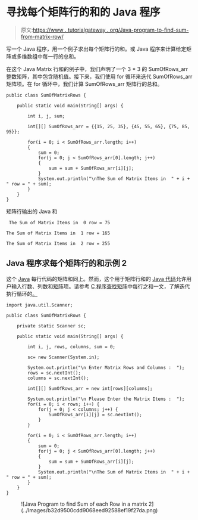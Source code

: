 # 寻找每个矩阵行的和的 Java 程序

> 原文:[https://www . tutorialgateway . org/Java-program-to-find-sum-from-matrix-row/](https://www.tutorialgateway.org/java-program-to-find-sum-of-each-matrix-row/)

写一个 Java 程序，用一个例子求出每个矩阵行的和。或 Java 程序来计算给定矩阵或多维数组中每一行的总和。

在这个 Java Matrix 行和的例子中，我们声明了一个 3 * 3 的 SumOfRows_arr 整数矩阵，其中包含随机值。接下来，我们使用 for 循环来迭代 SumOfRows_arr 矩阵项。在 for 循环中，我们计算 SumOfRows_arr 矩阵行的总和。

```
public class SumOfMatrixRows {

	public static void main(String[] args) {

		int i, j, sum;	

		int[][] SumOfRows_arr = {{15, 25, 35}, {45, 55, 65}, {75, 85, 95}};

		for(i = 0; i < SumOfRows_arr.length; i++)
		{
			sum = 0;
			for(j = 0; j < SumOfRows_arr[0].length; j++)
			{
				sum = sum + SumOfRows_arr[i][j];
			}
			System.out.println("\nThe Sum of Matrix Items in  " + i + " row = " + sum);
		}
	}
}
```

矩阵行输出的 Java 和

```
 The Sum of Matrix Items in  0 row = 75

The Sum of Matrix Items in  1 row = 165

The Sum of Matrix Items in  2 row = 255
```

## Java 程序求每个矩阵行的和示例 2

这个 [Java](https://www.tutorialgateway.org/java-tutorial/) 每行代码的矩阵和同上。然而，这个用于矩阵行和的 [Java 代码](https://www.tutorialgateway.org/learn-java-programs/)允许用户输入行数、列数和[矩阵](https://www.tutorialgateway.org/two-dimensional-array-in-java/)项。请参考 [C 程序查找矩阵](https://www.tutorialgateway.org/c-program-to-find-sum-of-each-row-in-a-matrix/)中每行之和一文，了解迭代执行循环的[。](https://www.tutorialgateway.org/java-for-loop/)

```
import java.util.Scanner;

public class SumOfMatrixRows {

	private static Scanner sc;

	public static void main(String[] args) {

		int i, j, rows, columns, sum = 0;

		sc= new Scanner(System.in);

		System.out.println("\n Enter Matrix Rows and Columns :  ");
		rows = sc.nextInt();
		columns = sc.nextInt();

		int[][] SumOfRows_arr = new int[rows][columns];

		System.out.println("\n Please Enter the Matrix Items :  ");
		for(i = 0; i < rows; i++) {
			for(j = 0; j < columns; j++) {
				SumOfRows_arr[i][j] = sc.nextInt();
			}		
		}	

		for(i = 0; i < SumOfRows_arr.length; i++)
		{
			sum = 0;
			for(j = 0; j < SumOfRows_arr[0].length; j++)
			{
				sum = sum + SumOfRows_arr[i][j];
			}
			System.out.println("\nThe Sum of Matrix Items in  " + i + " row = " + sum);
		}
	}
}
```

<figure class="wp-block-image size-large">![Java Program to find Sum of each Row in a matrix 2](../Images/b32d9500cdd9068eed92588ef19f27da.png)</figure>